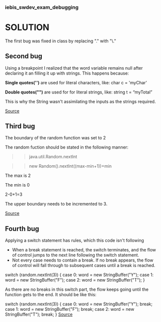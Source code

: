 ### iebis_swdev_exam_debugging
# SOLUTION

The first bug was fixed in class by replacing "." with "\\."

## Second bug

Using a breakpoint I realized that the word variable remains null after declaring it an filling it up with strings. This happens because:

**Single quotes('')** are used for literal characters, like: char c = 'myChar'

**Double quotes("")** are used for for literal strings, like: string t = “myTotal”

This is why the String wasn't assimilating the inputs as the strings required.

[Source](https://www.quora.com/What-is-the-difference-between-single-quoted-and-double-quoted-in-Java)

## Third bug
The boundary of the random function was set to 2

The random fuction should be stated in the following manner:
>>java.util.Random.nextInt

>>new Random().nextInt((max-min+1))+min

The max is 2

The min is 0

2-0+1=3

The upper boundary needs to be incremented to 3.

[Source](http://bytepadding.com/java/java-core/java-generate-random-number-in-a-range/)
## Fourth bug
Applying a switch statement has rules, which this code isn't following

  * When a break statement is reached, the switch terminates, and the flow of control jumps to the next line following the switch statement.
  * Not every case needs to contain a break. If no break appears, the flow of control will fall through to subsequent cases until a break is reached.
  
  switch (random.nextInt(3))
        {
            case 0:
                word = new StringBuffer("Y");
            case 1:
                word = new StringBuffer("F");
            case 2:
                word = new StringBuffer("T");
        }

 As there are no breaks in this switch part, the flow keeps going until the function gets to the end. It should be like this:
 
  switch (random.nextInt(3))
        {
            case 0:
                word = new StringBuffer("Y");
                break;
            case 1:
                word = new StringBuffer("F");
                break;
            case 2:
                word = new StringBuffer("T");
                break;
        }
[Source](https://www.tutorialspoint.com/java/switch_statement_in_java.htm)

